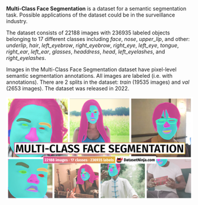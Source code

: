 **Multi-Class Face Segmentation** is a dataset for a semantic segmentation task. Possible applications of the dataset could be in the surveillance industry. 

The dataset consists of 22188 images with 236935 labeled objects belonging to 17 different classes including *face*, *nose*, *upper_lip*, and other: *underlip*, *hair*, *left_eyebrow*, *right_eyebrow*, *right_eye*, *left_eye*, *tongue*, *right_ear*, *left_ear*, *glasses*, *headdress*, *head*, *left_eyelashes*, and *right_eyelashes*.

Images in the Multi-Class Face Segmentation dataset have pixel-level semantic segmentation annotations. All images are labeled (i.e. with annotations). There are 2 splits in the dataset: *train* (19535 images) and *val* (2653 images). The dataset was released in 2022.

<img src="https://github.com/dataset-ninja/multi-class-face-segmentation/raw/main/visualizations/poster.png">
